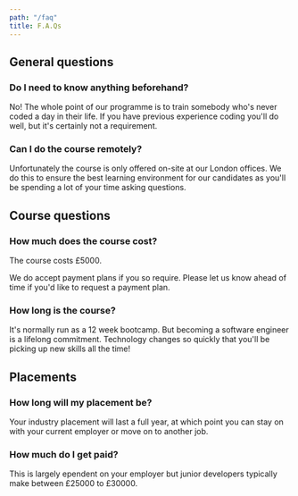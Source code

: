 ```yaml
---
path: "/faq"
title: F.A.Qs
---
```

## General questions

### Do I need to know anything beforehand?

No! The whole point of our programme is to train somebody who's never coded a day in their life. If you have previous experience coding you'll do well, but it's certainly not a requirement.

### Can I do the course remotely?

Unfortunately the course is only offered on-site at our London offices. We do this to ensure the best learning environment for our candidates as you'll be spending a lot of your time asking questions. 

## Course questions

### How much does the course cost?

The course costs £5000. 

We do accept payment plans if you so require. Please let us know ahead of time if you'd like to request a payment plan.

### How long is the course?

It's normally run as a 12 week bootcamp. But becoming a software engineer is a lifelong commitment. Technology changes so quickly that you'll be picking up new skills all the time! 

## Placements

### How long will my placement be?

Your industry placement will last a full year, at which point you can stay on with your current employer or move on to another job. 

### How much do I get paid?

This is largely ependent on your employer but junior developers typically make between £25000 to £30000.
